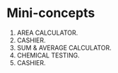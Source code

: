 # Mini-concepts
  1. AREA CALCULATOR.
  2. CASHIER.
  3. SUM & AVERAGE CALCULATOR.
  4. CHEMICAL TESTING.
  5. CASHIER.
